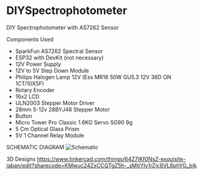 # DIYSpectrophotometer
DIY Spectrophotometer with AS7262 Sensor

Components Used
- SparkFun AS7262 Spectral Sensor
- ESP32 with DevKit (not necessary)
- 12V Power Supply
- 12V to 5V Step Down Module
- Philips Halogen Lamp 12V (Ess MR16 50W GU5.3 12V 36D ON 1CT/10X5F)
- Rotary Encoder
- 16x2 LCD
- ULN2003 Stepper Motor Driver
- 28mm 5-12v 28BYJ48 Stepper Motor
- Button
- Micro Tower Pro Classic 1.6KG Servo SG90 9g
- 5 Cm Optical Glass Prism
- 5V 1 Channel Relay Module 

SCHEMATIC DIAGRAM
![Schematic](https://github.com/dans142/DIYSpectrophotometer/assets/59532748/541e443c-d332-47f6-8d36-1919e68b9926)

3D Designs
https://www.tinkercad.com/things/64Z7IKf0NsZ-exquisite-jaban/edit?sharecode=KMwuc24ZxCCQTgZ5h-_sMtiYIy1rZjc8VL6phYG_bjk


